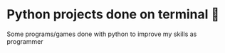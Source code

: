 # Python projects done on terminal 🐍

Some programs/games done with python to improve my skills as programmer
